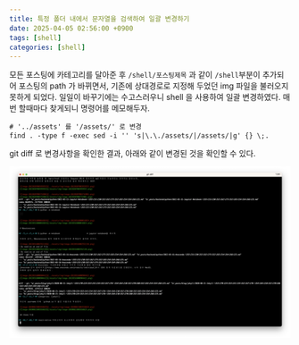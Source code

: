 ```yaml
---
title: 특정 폴더 내에서 문자열을 검색하여 일괄 변경하기
date: 2025-04-05 02:56:00 +0900
tags: [shell]
categories: [shell]
---
```


모든 포스팅에 카테고리를 달아준 후 `/shell/포스팅제목` 과 같이 `/shell`부분이 추가되어 포스팅의 path 가 바뀌면서, 기존에 상대경로로 지정해 두었던 img 파일을 불러오지 못하게 되었다. 일일이 바꾸기에는 수고스러우니 shell 을 사용하여 일괄 변경하였다. 매번 할때마다 찾게되니 명령어를 메모해두자.

```shell
# '../assets' 를 '/assets/' 로 변경
find . -type f -exec sed -i '' 's|\.\./assets/|/assets/|g' {} \;.
```

git diff 로 변경사항을 확인한 결과, 아래와 같이 변경된 것을 확인할 수 있다.

![image-20250405025116573](/assets/img/image-20250405025116573.png)